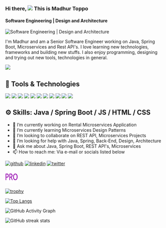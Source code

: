 ### Hi there, <img src="https://raw.githubusercontent.com/MartinHeinz/MartinHeinz/master/wave.gif" width="30px"> This is Madhur Toppo
#### Software Engineering | Design and Architecture
![Software Engineering | Design and Architecture](https://media-exp1.licdn.com/dms/image/C4E16AQEQkaEoKvdXaQ/profile-displaybackgroundimage-shrink_350_1400/0/1601040551493?e=1622678400&v=beta&t=H7PzCagAvWs_iP7IH0DTN7hL7TPR7ebYU7ZgdPEdXeg)

I'm Madhur and am a Senior Software Engineer working on Java, Spring Boot, Microservices and Rest API's. I love learning new technologies, frameworks and building new stuffs. I also enjoy programming, designing and trying out new tools, technologies in general.

![](https://gpvc.arturio.dev/madhurtoppo?style=for-the-badge&color=2bbc8a)  


## 🔧 Tools & Technologies
![](https://img.shields.io/badge/Code-Java-informational?style=for-the-badge&logo=java&logoColor=white&color=2bbc8a)
![](https://img.shields.io/badge/Code-Spring-informational?style=for-the-badge&logo=spring&logoColor=white&color=2bbc8a)
![](https://img.shields.io/badge/Code-JavaScript-informational?style=for-the-badge&logo=javascript&logoColor=white&color=2bbc8a)
![](https://img.shields.io/badge/Code-React-informational?style=for-the-badge&logo=react&logoColor=white&color=2bbc8a)
![](https://img.shields.io/badge/Tools-MySQL-informational?style=for-the-badge&logo=mysql&logoColor=white&color=2bbc8a)
![](https://img.shields.io/badge/Tools-MongoDB-informational?style=for-the-badge&logo=mongodb&logoColor=white&color=2bbc8a)
![](https://img.shields.io/badge/Tools-Redis-informational?style=for-the-badge&logo=redis&logoColor=white&color=2bbc8a)
![](https://img.shields.io/badge/Tools-Docker-informational?style=for-the-badge&logo=docker&logoColor=white&color=2bbc8a)
![](https://img.shields.io/badge/Tools-Kubernetes-informational?style=for-the-badge&logo=kubernetes&logoColor=white&color=2bbc8a)
![](https://img.shields.io/badge/OS-Linux-informational?style=for-the-badge&logo=linux&logoColor=white&color=2bbc8a)
![](https://img.shields.io/badge/OS-Mac-informational?style=for-the-badge&logo=macos&logoColor=white&color=2bbc8a)


## ⚙️ Skills: Java / Spring Boot / JS / HTML / CSS

- 🔭 I’m currently working on Rental Microservices Application
- 🌱 I’m currently learning Microservices Design Patterns
- 👯 I’m looking to collaborate on REST API, Microservices Projects
- 🤔 I’m looking for help with Java, Spring, Back-End, Design, Architecture
- 💬 Ask me about Java, Spring Boot, REST API's, Microservices
- 📫 How to reach me: Via e-mail or socials listed below

[<img src='https://cdn.jsdelivr.net/npm/simple-icons@3.0.1/icons/github.svg' alt='github' height='40'>](https://github.com/madhurtoppo)  [<img src='https://cdn.jsdelivr.net/npm/simple-icons@3.0.1/icons/linkedin.svg' alt='linkedin' height='40'>](https://www.linkedin.com/in/madhurtoppo/)  [<img src='https://cdn.jsdelivr.net/npm/simple-icons@3.0.1/icons/twitter.svg' alt='twitter' height='40'>](https://twitter.com/madhurtoppo)  

<a href='https://github.com/pricing'><img src='https://raw.githubusercontent.com/acervenky/animated-github-badges/master/assets/pro.gif' width='40' height='40'></a> 

[![trophy](https://github-profile-trophy.vercel.app/?username=madhurtoppo)](https://github.com/ryo-ma/github-profile-trophy)

[![Top Langs](https://github-readme-stats.vercel.app/api/top-langs/?username=madhurtoppo&layout=compact)](https://github.com/anuraghazra/github-readme-stats)

![GitHub Activity Graph](https://activity-graph.herokuapp.com/graph?username=madhurtoppo)  

![GitHub streak stats](https://github-readme-streak-stats.herokuapp.com/?user=madhurtoppo)  

